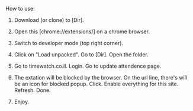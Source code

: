 How to use:

1. Download (or clone) to [Dir].

2. Open this [chrome://extensions/] on a chrome browser.

3. Switch to developer mode (top right corner).

4. Click on "Load unpacked". Go to [Dir]. Open the folder.

5. Go to timewatch.co.il. Login. Go to update attendence page.

6. The extation will be blocked by the browser. On the url line, there's will be an icon for blocked popup. Click. Enable everything for this site. Refresh. Done.

7. Enjoy.
